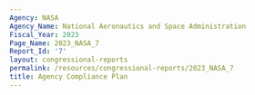 ```yaml
---
Agency: NASA
Agency_Name: National Aeronautics and Space Administration
Fiscal_Year: 2023
Page_Name: 2023_NASA_7
Report_Id: '7'
layout: congressional-reports
permalink: /resources/congressional-reports/2023_NASA_7
title: Agency Compliance Plan
---
```


